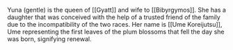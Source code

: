 Yuna (gentle) is the queen of [[Gyatt]] and wife to [[Bibyrgymos]]. She has a daughter that was conceived with the help of a trusted friend of the family due to the incompatibility of the two races. Her name is [[Ume Koreijutsu]], Ume representing the first leaves of the plum blossoms that fell the day she was born, signifying renewal.